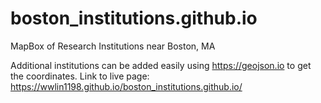 # boston_institutions.github.io
MapBox of Research Institutions near Boston, MA

Additional institutions can be added easily using https://geojson.io to get the coordinates. 
Link to live page: https://wwlin1198.github.io/boston_institutions.github.io/
